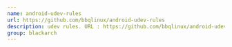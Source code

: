 ```yaml
---
name: android-udev-rules
url: https://github.com/bbqlinux/android-udev-rules
description: udev rules. URL : https://github.com/bbqlinux/android-udev-rules Groups : blackarch blackarch-mobile
group: blackarch
---
```

